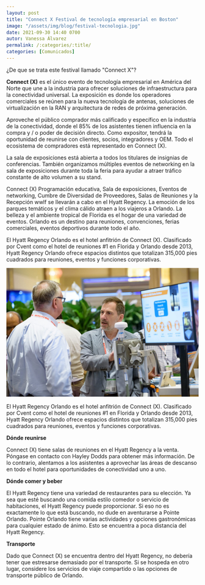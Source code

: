 ```yaml
---
layout: post
title: "Connect X Festival de tecnología empresarial en Boston"
image: "/assets/img/blog/festival-tecnologia.jpg"
date: 2021-09-30 14:40 0700
autor: Vanessa Álvarez
permalink: /:categories/:title/
categories: [Comunicados]
---
```


¿De que se trata este festival llamado "Connect X"?


**Connect (X)** es el único evento de tecnología empresarial en América del Norte que une a la industria para ofrecer soluciones de infraestructura para la conectividad universal. La exposición es donde los operadores comerciales se reúnen para la nueva tecnología de antenas, soluciones de virtualización en la RAN y arquitectura de redes de próxima generación.

Aproveche el público comprador más calificado y específico en la industria de la conectividad, donde el 85% de los asistentes tienen influencia en la compra y / o poder de decisión directo.
Como expositor, tendrá la oportunidad de reunirse con clientes, socios, integradores y OEM. Todo el ecosistema de compradores está representado en Connect (X).

La sala de exposiciones está abierta a todos los titulares de insignias de conferencias. También organizamos múltiples eventos de networking en la sala de exposiciones durante toda la feria para ayudar a atraer tráfico constante de alto volumen a su stand.

Connect (X) Programación educativa, Sala de exposiciones, Eventos de networking, Cumbre de Diversidad de Proveedores, Salas de Reuniones y la Recepción wwlf se llevarán a cabo en el Hyatt Regency. La emoción de los parques temáticos y el clima cálido atraen a los viajeros a Orlando. La belleza y el ambiente tropical de Florida es el hogar de una variedad de eventos. Orlando es un destino para reuniones, convenciones, ferias comerciales, eventos deportivos durante todo el año.

El Hyatt Regency Orlando es el hotel anfitrión de Connect (X). Clasificado por Cvent como el hotel de reuniones #1 en Florida y Orlando desde 2013, Hyatt Regency Orlando ofrece espacios distintos que totalizan 315,000 pies cuadrados para reuniones, eventos y funciones corporativas.


<img src="/assets/img/blog/Connect-x.jpg" class="img-fluid" alt="Evento">

El Hyatt Regency Orlando es el hotel anfitrión de Connect (X). Clasificado por Cvent como el hotel de reuniones #1 en Florida y Orlando desde 2013, Hyatt Regency Orlando ofrece espacios distintos que totalizan 315,000 pies cuadrados para reuniones, eventos y funciones corporativas.


**Dónde reunirse**

Connect (X) tiene salas de reuniones en el Hyatt Regency a la venta. Póngase en contacto con Hayley Dodds para obtener más información. De lo contrario, alentamos a los asistentes a aprovechar las áreas de descanso en todo el hotel para oportunidades de conectividad uno a uno.

**Dónde comer y beber**

El Hyatt Regency tiene una variedad de restaurantes para su elección. Ya sea que esté buscando una comida estilo comedor o servicio de habitaciones, el Hyatt Regency puede proporcionar. Si eso no es exactamente lo que está buscando, no dude en aventurarse a Pointe Orlando. Pointe Orlando tiene varias actividades y opciones gastronómicas para cualquier estado de ánimo. Esto se encuentra a poca distancia del Hyatt Regency.

**Transporte**

Dado que Connect (X) se encuentra dentro del Hyatt Regency, no debería tener que estresarse demasiado por el transporte. Si se hospeda en otro lugar, considere los servicios de viaje compartido o las opciones de transporte público de Orlando.














